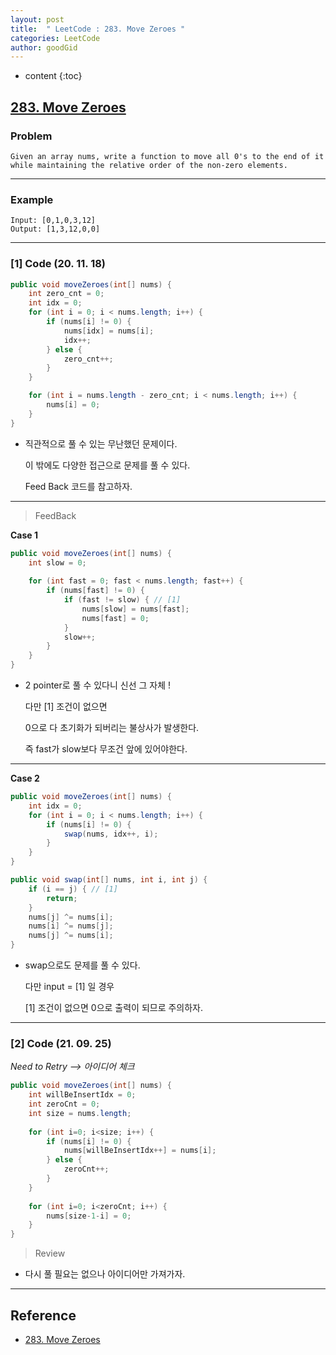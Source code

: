 ```yaml
---
layout: post
title:  " LeetCode : 283. Move Zeroes "
categories: LeetCode
author: goodGid
---
```

* content
{:toc}

## [283. Move Zeroes](https://leetcode.com/problems/move-zeroes/)

### Problem

```
Given an array nums, write a function to move all 0's to the end of it while maintaining the relative order of the non-zero elements.
```

---

### Example

```
Input: [0,1,0,3,12]
Output: [1,3,12,0,0]
```



---

### [1] Code (20. 11. 18)

``` java
public void moveZeroes(int[] nums) {
    int zero_cnt = 0;
    int idx = 0;
    for (int i = 0; i < nums.length; i++) {
        if (nums[i] != 0) {
            nums[idx] = nums[i];
            idx++;
        } else {
            zero_cnt++;
        }
    }

    for (int i = nums.length - zero_cnt; i < nums.length; i++) {
        nums[i] = 0;
    }
}
```

* 직관적으로 풀 수 있는 무난했던 문제이다.
  
  이 밖에도 다양한 접근으로 문제를 풀 수 있다.
  
  Feed Back 코드를 참고하자.


---

> FeedBack

**Case 1**

``` java
public void moveZeroes(int[] nums) {
    int slow = 0;
    
    for (int fast = 0; fast < nums.length; fast++) {
        if (nums[fast] != 0) {
            if (fast != slow) { // [1]
                nums[slow] = nums[fast];
                nums[fast] = 0;
            }
            slow++;
        }
    }
}
```

* 2 pointer로 풀 수 있다니 신선 그 자체 !

  다만 [1] 조건이 없으면

  0으로 다 초기화가 되버리는 불상사가 발생한다.

  즉 fast가 slow보다 무조건 앞에 있어야한다.

---

**Case 2**

``` java
public void moveZeroes(int[] nums) {
    int idx = 0;
    for (int i = 0; i < nums.length; i++) {
        if (nums[i] != 0) {
            swap(nums, idx++, i);
        }
    }
}

public void swap(int[] nums, int i, int j) {
    if (i == j) { // [1]
        return;
    }
    nums[j] ^= nums[i];
    nums[i] ^= nums[j];
    nums[j] ^= nums[i];
}
```

* swap으로도 문제를 풀 수 있다.

  다만 input = [1] 일 경우

  [1] 조건이 없으면 0으로 출력이 되므로 주의하자.

---


### [2] Code (21. 09. 25)

*Need to Retry --> 아이디어 체크*

``` java
public void moveZeroes(int[] nums) {    
    int willBeInsertIdx = 0;
    int zeroCnt = 0;
    int size = nums.length;
    
    for (int i=0; i<size; i++) {
        if (nums[i] != 0) {
            nums[willBeInsertIdx++] = nums[i];
        } else {
            zeroCnt++;
        }
    }
    
    for (int i=0; i<zeroCnt; i++) {
        nums[size-1-i] = 0;
    }
}
```

> Review

* 다시 풀 필요는 없으나 아이디어만 가져가자.

---

## Reference

* [283. Move Zeroes](https://leetcode.com/problems/move-zeroes/)
